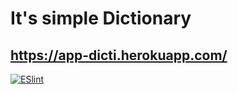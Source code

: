 # It's simple Dictionary

## https://app-dicti.herokuapp.com/

[![ESlint](https://github.com/xaarxus/dictionary/actions/workflows/node.js.yml/badge.svg)](https://github.com/xaarxus/dictionary/actions/workflows/node.js.yml)
